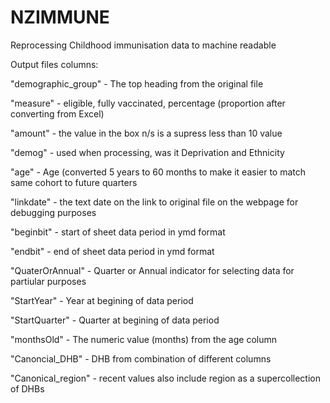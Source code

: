 # NZIMMUNE

Reprocessing Childhood immunisation data to machine readable

Output files columns:

"demographic_group" - The top heading from the original file

"measure" - eligible, fully vaccinated, percentage (proportion after converting from Excel)

"amount" - the value in the box n/s is a supress less than 10 value

"demog" - used when processing, was it Deprivation and Ethnicity

"age" - Age (converted 5 years to 60 months to make it easier to match same cohort to future quarters

"linkdate" - the text date on the link to original file on the webpage for debugging purposes

"beginbit" - start of sheet data period in ymd format

"endbit" - end of sheet data period in ymd format

"QuaterOrAnnual" - Quarter or Annual indicator for selecting data for partiular purposes

"StartYear" - Year at begining of data period

"StartQuarter" - Quarter at begining of data period

"monthsOld" - The numeric value (months) from the age column

"Canoncial_DHB" - DHB from combination of different columns

"Canonical_region" - recent values also include region as a supercollection of DHBs
